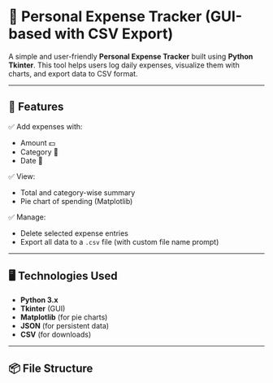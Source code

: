 # 💸 Personal Expense Tracker (GUI-based with CSV Export)

A simple and user-friendly **Personal Expense Tracker** built using **Python Tkinter**. This tool helps users log daily expenses, visualize them with charts, and export data to CSV format.

---

## 🚀 Features

✅ Add expenses with:
- Amount 💵
- Category 📂
- Date 📅

✅ View:
- Total and category-wise summary
- Pie chart of spending (Matplotlib)

✅ Manage:
- Delete selected expense entries
- Export all data to a `.csv` file (with custom file name prompt)

---

## 🖥️ Technologies Used

- **Python 3.x**
- **Tkinter** (GUI)
- **Matplotlib** (for pie charts)
- **JSON** (for persistent data)
- **CSV** (for downloads)

---

## 📦 File Structure


